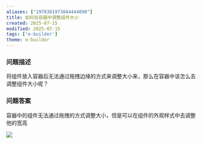 ```yaml
---
aliases: ["1970381973044444098"]
title: 如何在容器中调整组件大小
created: 2025-07-15
modified: 2025-07-15
tags: ['e-builder']
theme: e-builder
---
```


### 问题描述

将组件放入容器后无法通过拖拽边缘的方式来调整大小来，那么在容器中该怎么去调整组件大小呢？

### 问题答案

容器中的组件无法通过拖拽的方式调整大小，但是可以在组件的外观样式中去调整他的宽高

![](https://myhelpdoc.oss-cn-heyuan.aliyuncs.com/mdimages/5153abf2404b19b97e9fdccf67fba156.jpg)